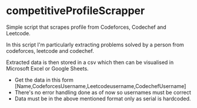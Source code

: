 # competitiveProfileScrapper
Simple script that scrapes profile from Codeforces, Codechef and Leetcode.

In this script I'm particularly extracting problems solved by a person from codeforces, leetcode and codechef.

Extracted data is then stored in a csv which then can be visualised in Microsoft Excel or Google Sheets.
- Get the data in this form [Name,CodeforcesUsername,Leetcodeusername,CodechefUsername]
- There's no error handling done as of now so usernames must be correct
- Data must be in the above mentioned format only as serial is hardcoded.
